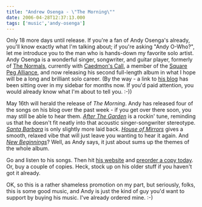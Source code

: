 ```yaml
---
title: "Andrew Osenga - \"The Morning\""
date: 2006-04-28T12:37:13.000
tags: ['music','andy-osenga']
---
```


Only 18 more days until release. If you're a fan of Andy Osenga's already, you'll know exactly what I'm talking about; if you're asking "Andy O-Who?", let me introduce you to the man who is hands-down my favorite solo artist. Andy Osenga is a wonderful singer, songwriter, and guitar player, formerly of [The Normals](http://www.thenormals.com), currently with [Caedmon's Call](http://www.caedmonscall.com), a member of the [Square Peg Alliance](http://www.squarepegalliance.com), and now releasing his second full-length album in what I hope will be a long and brilliant solo career. (By the way - a link to [his blog](http://www.andrewosenga.com/blog) has been sitting over in my sidebar for months now. If you'd paid attention, you would already know what I'm about to tell you. :-))

May 16th will herald the release of _The Morning_. Andy has released four of the songs on his blog over the past week - if you get over there soon, you may still be able to hear them. _[After The Garden](http://www.andrewosenga.com/blog/2006/04/24/after-the-garden/)_ is a rockin' tune, reminding us that he doesn't fit neatly into that acoustic singer-songwriter stereotype. _[Santa Barbara](http://www.andrewosenga.com/blog/2006/04/25/santa-barbara/)_ is only slightly more laid back. _[House of Mirrors](http://www.andrewosenga.com/blog/2006/04/25/santa-barbara/)_ gives a smooth, relaxed vibe that will just leave you wanting to hear it again. And _[New Beginnings](http://www.andrewosenga.com/blog/2006/04/28/new-beginning-and-the-blog-campaign/)_? Well, as Andy says, it just about sums up the themes of the whole album.

Go and listen to his songs. Then hit [his website](http://www.andrewosenga.com) and [preorder a copy today](http://www.andrewosenga.com/preorder). Or, buy a couple of copies. Heck, stock up on his older stuff if you haven't got it already.

OK, so this is a rather shameless promotion on my part, but seriously, folks, this is some good music, and Andy is just the kind of guy you'd want to support by buying his music. I've already ordered mine. :-)
